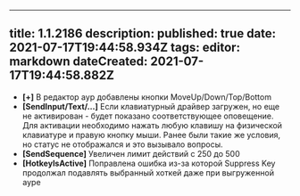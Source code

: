 
---
title: 1.1.2186
description: 
published: true
date: 2021-07-17T19:44:58.934Z
tags: 
editor: markdown
dateCreated: 2021-07-17T19:44:58.882Z
---		
		
- **[+]** В редактор аур добавлены кнопки MoveUp/Down/Top/Bottom
- **[SendInput/Text/…]** Если клавиатурный драйвер загружен, но еще не активирован - будет показано соответствующее оповещение. Для активации необходимо нажать любую клавишу на физической клавиатуре и правую кнопку мыши. Ранее были такие же условия, но статус не отображался и это вызывало вопросы.
- **[SendSequence]** Увеличен лимит действий с 250 до 500
- **[HotkeyIsActive]** Поправлена ошибка из-за которой Suppress Key продолжал подавлять выбранный хоткей даже при выгруженной ауре